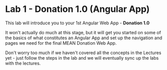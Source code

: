
# Lab 1 - Donation 1.0 (Angular App)

This lab will introduce you to your 1st Angular Web App - **Donation 1.0**

It won't actually do much at this stage, but it will get you started on some of the basics of what constitutes an Angular App and set up the navigation and pages we need for the final MEAN Donation Web App.

Don't worry too much if we haven't covered all the concepts in the Lectures yet - just follow the steps in the lab and we will eventually sync up the labs with the lectures.


